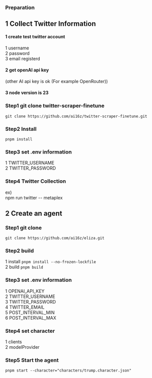 ### Preparation

## 1 Collect Twitter Information

#### 1 create test twitter account

1 username  
 2 password  
 3 email registerd

#### 2 get openAI api key

(other AI api key is ok (For example OpenRouter))

#### 3 node version is 23

### Step1 git clone twitter-scraper-finetune

`git clone https://github.com/ai16z/twitter-scraper-finetune.git`

### Step2 Install

`pnpm install`

### Step3 set .env information

1 TWITTER_USERNAME  
2 TWITTER_PASSWORD

### Step4 Twitter Collection

ex)  
npm run twitter -- metaplex

## 2 Create an agent

### Step1 git clone

`git clone https://github.com/ai16z/eliza.git`

### Step2 build

1 install
`pnpm install --no-frozen-lockfile`  
2 build
`pnpm build`

### Step3 set .env information

1 OPENAI_API_KEY  
2 TWITTER_USERNAME  
3 TWITTER_PASSWORD  
4 TWITTER_EMAIL  
5 POST_INTERVAL_MIN  
6 POST_INTERVAL_MAX

### Step4 set character

1 clients  
2 modelProvider

### Step5 Start the agent

`pnpm start --character="characters/trump.character.json"`
